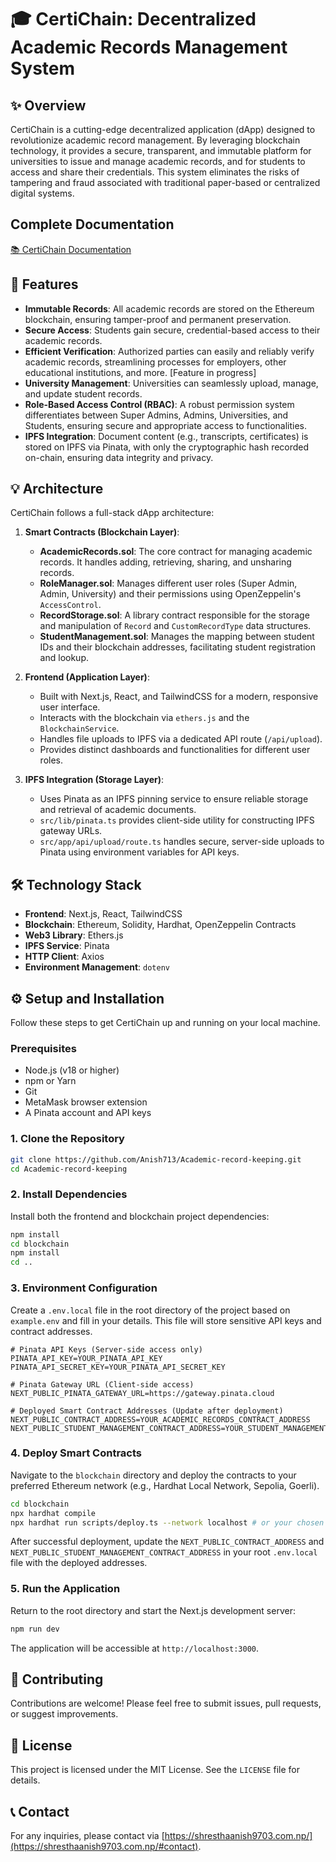 # 🎓 CertiChain: Decentralized Academic Records Management System

## ✨ Overview

CertiChain is a cutting-edge decentralized application (dApp) designed to revolutionize academic record management. By leveraging blockchain technology, it provides a secure, transparent, and immutable platform for universities to issue and manage academic records, and for students to access and share their credentials. This system eliminates the risks of tampering and fraud associated with traditional paper-based or centralized digital systems.

## Complete Documentation

[📚 CertiChain Documentation](https://academic-record-keeping-docs.vercel.app/)

## 🚀 Features

- **Immutable Records**: All academic records are stored on the Ethereum blockchain, ensuring tamper-proof and permanent preservation.
- **Secure Access**: Students gain secure, credential-based access to their academic records.
- **Efficient Verification**: Authorized parties can easily and reliably verify academic records, streamlining processes for employers, other educational institutions, and more. [Feature in progress]
- **University Management**: Universities can seamlessly upload, manage, and update student records.
- **Role-Based Access Control (RBAC)**: A robust permission system differentiates between Super Admins, Admins, Universities, and Students, ensuring secure and appropriate access to functionalities.
- **IPFS Integration**: Document content (e.g., transcripts, certificates) is stored on IPFS via Pinata, with only the cryptographic hash recorded on-chain, ensuring data integrity and privacy.

## 💡 Architecture

CertiChain follows a full-stack dApp architecture:

1. **Smart Contracts (Blockchain Layer)**:

   - **AcademicRecords.sol**: The core contract for managing academic records. It handles adding, retrieving, sharing, and unsharing records.
   - **RoleManager.sol**: Manages different user roles (Super Admin, Admin, University) and their permissions using OpenZeppelin's `AccessControl`.
   - **RecordStorage.sol**: A library contract responsible for the storage and manipulation of `Record` and `CustomRecordType` data structures.
   - **StudentManagement.sol**: Manages the mapping between student IDs and their blockchain addresses, facilitating student registration and lookup.

2. **Frontend (Application Layer)**:

   - Built with Next.js, React, and TailwindCSS for a modern, responsive user interface.
   - Interacts with the blockchain via `ethers.js` and the `BlockchainService`.
   - Handles file uploads to IPFS via a dedicated API route (`/api/upload`).
   - Provides distinct dashboards and functionalities for different user roles.

3. **IPFS Integration (Storage Layer)**:

   - Uses Pinata as an IPFS pinning service to ensure reliable storage and retrieval of academic documents.
   - `src/lib/pinata.ts` provides client-side utility for constructing IPFS gateway URLs.
   - `src/app/api/upload/route.ts` handles secure, server-side uploads to Pinata using environment variables for API keys.

## 🛠️ Technology Stack

- **Frontend**: Next.js, React, TailwindCSS
- **Blockchain**: Ethereum, Solidity, Hardhat, OpenZeppelin Contracts
- **Web3 Library**: Ethers.js
- **IPFS Service**: Pinata
- **HTTP Client**: Axios
- **Environment Management**: `dotenv`

## ⚙️ Setup and Installation

Follow these steps to get CertiChain up and running on your local machine.

### Prerequisites

- Node.js (v18 or higher)
- npm or Yarn
- Git
- MetaMask browser extension
- A Pinata account and API keys

### 1. Clone the Repository

```bash
git clone https://github.com/Anish713/Academic-record-keeping.git
cd Academic-record-keeping
```

### 2. Install Dependencies

Install both the frontend and blockchain project dependencies:

```bash
npm install
cd blockchain
npm install
cd ..
```

### 3. Environment Configuration

Create a `.env.local` file in the root directory of the project based on `example.env` and fill in your details. This file will store sensitive API keys and contract addresses.

```dotenv
# Pinata API Keys (Server-side access only)
PINATA_API_KEY=YOUR_PINATA_API_KEY
PINATA_API_SECRET_KEY=YOUR_PINATA_API_SECRET_KEY

# Pinata Gateway URL (Client-side access)
NEXT_PUBLIC_PINATA_GATEWAY_URL=https://gateway.pinata.cloud

# Deployed Smart Contract Addresses (Update after deployment)
NEXT_PUBLIC_CONTRACT_ADDRESS=YOUR_ACADEMIC_RECORDS_CONTRACT_ADDRESS
NEXT_PUBLIC_STUDENT_MANAGEMENT_CONTRACT_ADDRESS=YOUR_STUDENT_MANAGEMENT_CONTRACT_ADDRESS
```

### 4. Deploy Smart Contracts

Navigate to the `blockchain` directory and deploy the contracts to your preferred Ethereum network (e.g., Hardhat Local Network, Sepolia, Goerli).

```bash
cd blockchain
npx hardhat compile
npx hardhat run scripts/deploy.ts --network localhost # or your chosen network
```

After successful deployment, update the `NEXT_PUBLIC_CONTRACT_ADDRESS` and `NEXT_PUBLIC_STUDENT_MANAGEMENT_CONTRACT_ADDRESS` in your root `.env.local` file with the deployed addresses.

### 5. Run the Application

Return to the root directory and start the Next.js development server:

```bash
npm run dev
```

The application will be accessible at `http://localhost:3000`.

## 🤝 Contributing

Contributions are welcome! Please feel free to submit issues, pull requests, or suggest improvements.

## 📄 License

This project is licensed under the MIT License. See the `LICENSE` file for details.

## 📞 Contact

For any inquiries, please contact via [https://shresthaanish9703.com.np/](https://shresthaanish9703.com.np/#contact).
